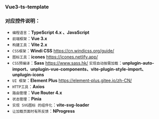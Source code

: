### Vue3-ts-template


### 对应控件说明：

- `编程语言`：**TypeScript 4.x 、JavaScript**
- `前端框架`：**Vue 3.x**
- `构建工具`：**Vite 2.x**
- `CSS框架`：**Windi CSS**  https://cn.windicss.org/guide/
- `图标工具`：**icones** https://icones.netlify.app/
- `CSS预编译`：**Sass** https://www.sass.hk/
  `实现自动按需加载`：**unplugin-auto-import、unplugin-vue-components、vite-plugin-style-import、unplugin-icons**
- `UI 框架`：**Element Plus** https://element-plus.gitee.io/zh-CN/
- `HTTP工具`：**Axios**
- `路由管理`：**Vue Router 4.x**
- `状态管理`：**Pinia**
- `实现 SVG图标 的组件化`：**vite-svg-loader**
- `让加载页面时有所反馈`：**NProgress**




